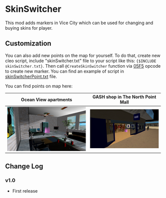 # SkinSwitcher

This mod adds markers in Vice City which can be used for changing and buying skins for player.

## Customization
You can also add new points on the map for yourself. To do that, create new cleo script, include "skinSwitcher.txt" file to your script like this: `{$INCLUDE skinSwitcher.txt}`. Then call `@CreateSkinSwitcher` function via [05F5](http://gtagmodding.com/opcode-database/opcode/05F5/) opcode to create new marker.
You can find an example of script in [skinSwitcherPoint.txt](https://github.com/PrographerMan/skin-switcher/blob/master/skinSwitcherPoint.txt) file.

You can find points on map here:

| Ocean View apartments        | GASH shop in The North Point Mall           |
| ------------- |:-------------:|
| ![alt text](https://raw.githubusercontent.com/PrographerMan/skin-switcher/master/gta-vc%202019-11-04%2014-12-26-429.jpg)      | ![alt text](https://raw.githubusercontent.com/PrographerMan/skin-switcher/master/gta-vc%202019-11-04%2014-19-15-074.jpg) |

## Change Log
### v1.0
* First release
